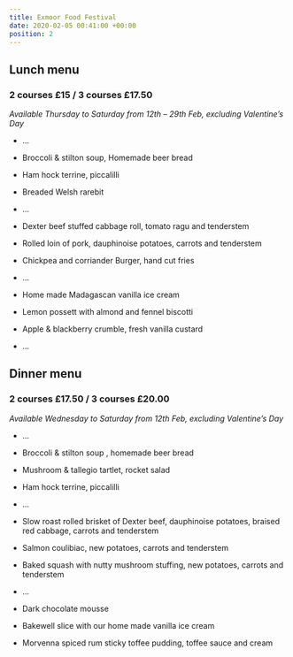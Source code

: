 ```yaml
---
title: Exmoor Food Festival
date: 2020-02-05 00:41:00 +00:00
position: 2
---
```


## Lunch menu
### 2 courses £15 / 3 courses £17.50

*Available Thursday to Saturday from 12th – 29th Feb, excluding Valentine’s Day*

* ...

* Broccoli & stilton soup, Homemade beer bread

* Ham hock terrine, piccalilli

* Breaded Welsh rarebit

* ...

* Dexter beef stuffed cabbage roll, tomato ragu and tenderstem

* Rolled loin of pork, dauphinoise potatoes, carrots and tenderstem

* Chickpea and corriander Burger, hand cut fries

* ...

* Home made Madagascan vanilla ice cream

* Lemon possett with almond and fennel biscotti

* Apple & blackberry crumble, fresh vanilla custard

* ...

## Dinner menu
### 2 courses £17.50 / 3 courses £20.00

*Available Wednesday to Saturday from 12th Feb, excluding Valentine’s Day*

* ...

* Broccoli & stilton soup , homemade beer bread

* Mushroom & tallegio tartlet, rocket salad

* Ham hock terrine, piccalilli

* ...

* Slow roast rolled brisket of Dexter beef, dauphinoise potatoes, braised red cabbage, carrots and tenderstem

* Salmon coulibiac, new potatoes, carrots and tenderstem

* Baked squash with nutty mushroom stuffing, new potatoes, carrots and tenderstem

* ...

* Dark chocolate mousse

* Bakewell slice with our home made vanilla ice cream

* Morvenna spiced rum sticky toffee pudding, toffee sauce and cream
